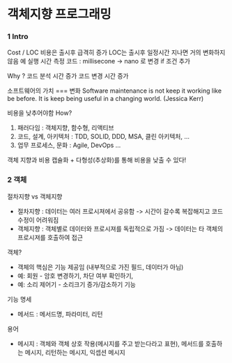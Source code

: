 
# 객체지향 프로그래밍

### 1 Intro
Cost / LOC 비용은 출시후 급격히 증가
LOC는 출시후 일정시간 지나면 거의 변화하지 않음
예
실행 시간 측정 코드 : millisecone -> nano 로 변경
if 조건 추가

Why ?
코드 분석 시간 증가
코드 변경 시간 증가

소프트웨어의 가치 === 변화
Software maintenance is not keep it working like be before.
It is keep being useful in a changing world.
(Jessica Kerr)

 비용을 낮추어야함
 How?
 1. 패러다임 : 객체지향, 함수형, 리액티브
 2. 코드, 설계, 아키텍처 : TDD, SOLID, DDD, MSA, 클린 아키텍처, ...
 3. 업무 프로세스, 문화 : Agile, DevOps ...

 객체 지향과 비용
 캡슐화 + 다형성(추상화)를 통해 비용을 낮출 수 있다!


### 2 객체
절차지향 vs 객체지향
- 절차지향 : 데이터는 여러 프로시져에서 공유함 -> 시간이 갈수록 복잡해지고 코드 수정이 어려워짐
- 객체지향 : 객체별로 데이터와 프로시져를 독립적으로 가짐 ->
데이터는 타 객체의 프로시져를 호출하여 접근

객체?
- 객체의 핵심은 기능 제공임 (내부적으로 가진 필드, 데이터가
  아님)
- 예: 회원 - 암호 변경하기, 차단 여부 확인하기,
- 예: 소리 제어기 - 소리크기 증가/감소하기 기능

기능 명세
- 메서드 : 메서드명, 파라미터, 리턴

용어
- 메시지 : 객체와 객체 상호 작용(메시지를 주고 받는다라고 표현), 메서드를 호출하는 메시지, 리턴하는 메시지, 익셉션 메시지
